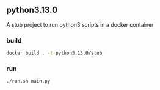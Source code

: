 ## python3.13.0

A stub project to run python3 scripts in a docker container

### build

```sh
docker build . -t python3.13.0/stub
```

### run

```sh
./run.sh main.py
```

